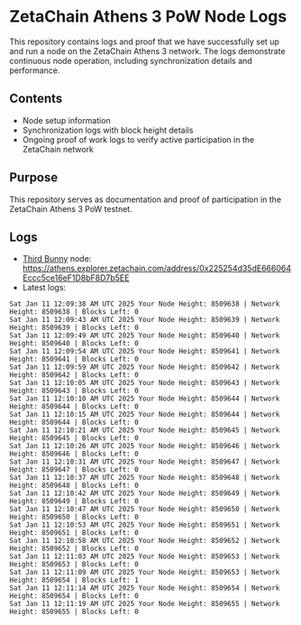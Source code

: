 # ZetaChain Athens 3 PoW Node Logs
This repository contains logs and proof that we have successfully set up and run a node on the ZetaChain Athens 3 network. The logs demonstrate continuous node operation, including synchronization details and performance.

## Contents
- Node setup information
- Synchronization logs with block height details
- Ongoing proof of work logs to verify active participation in the ZetaChain network

## Purpose
This repository serves as documentation and proof of participation in the ZetaChain Athens 3 PoW testnet.

## Logs

- [Third Bunny](https://thirdbunny.xyz/) node: https://athens.explorer.zetachain.com/address/0x225254d35dE666064Eccc5ce16eF1D8bF8D7b5EE
- Latest logs:
```
Sat Jan 11 12:09:38 AM UTC 2025 Your Node Height: 8509638 | Network Height: 8509638 | Blocks Left: 0
Sat Jan 11 12:09:43 AM UTC 2025 Your Node Height: 8509639 | Network Height: 8509639 | Blocks Left: 0
Sat Jan 11 12:09:49 AM UTC 2025 Your Node Height: 8509640 | Network Height: 8509640 | Blocks Left: 0
Sat Jan 11 12:09:54 AM UTC 2025 Your Node Height: 8509641 | Network Height: 8509641 | Blocks Left: 0
Sat Jan 11 12:09:59 AM UTC 2025 Your Node Height: 8509642 | Network Height: 8509642 | Blocks Left: 0
Sat Jan 11 12:10:05 AM UTC 2025 Your Node Height: 8509643 | Network Height: 8509643 | Blocks Left: 0
Sat Jan 11 12:10:10 AM UTC 2025 Your Node Height: 8509644 | Network Height: 8509644 | Blocks Left: 0
Sat Jan 11 12:10:15 AM UTC 2025 Your Node Height: 8509644 | Network Height: 8509644 | Blocks Left: 0
Sat Jan 11 12:10:21 AM UTC 2025 Your Node Height: 8509645 | Network Height: 8509645 | Blocks Left: 0
Sat Jan 11 12:10:26 AM UTC 2025 Your Node Height: 8509646 | Network Height: 8509646 | Blocks Left: 0
Sat Jan 11 12:10:31 AM UTC 2025 Your Node Height: 8509647 | Network Height: 8509647 | Blocks Left: 0
Sat Jan 11 12:10:37 AM UTC 2025 Your Node Height: 8509648 | Network Height: 8509648 | Blocks Left: 0
Sat Jan 11 12:10:42 AM UTC 2025 Your Node Height: 8509649 | Network Height: 8509649 | Blocks Left: 0
Sat Jan 11 12:10:47 AM UTC 2025 Your Node Height: 8509650 | Network Height: 8509650 | Blocks Left: 0
Sat Jan 11 12:10:53 AM UTC 2025 Your Node Height: 8509651 | Network Height: 8509651 | Blocks Left: 0
Sat Jan 11 12:10:58 AM UTC 2025 Your Node Height: 8509652 | Network Height: 8509652 | Blocks Left: 0
Sat Jan 11 12:11:03 AM UTC 2025 Your Node Height: 8509653 | Network Height: 8509653 | Blocks Left: 0
Sat Jan 11 12:11:09 AM UTC 2025 Your Node Height: 8509653 | Network Height: 8509654 | Blocks Left: 1
Sat Jan 11 12:11:14 AM UTC 2025 Your Node Height: 8509654 | Network Height: 8509654 | Blocks Left: 0
Sat Jan 11 12:11:19 AM UTC 2025 Your Node Height: 8509655 | Network Height: 8509655 | Blocks Left: 0
```
